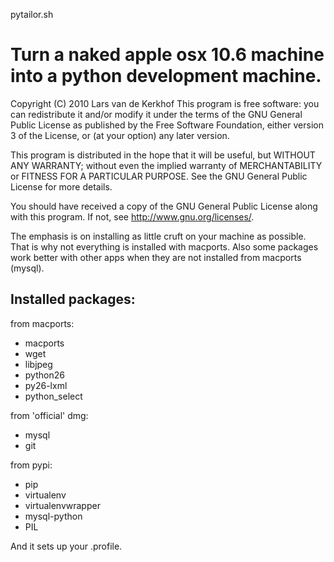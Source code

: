 pytailor.sh

Turn a naked apple osx 10.6 machine into a python development machine.
======================================================================

  Copyright (C) 2010 Lars van de Kerkhof
  This program is free software: you can redistribute it and/or modify
  it under the terms of the GNU General Public License as published by
  the Free Software Foundation, either version 3 of the License, or
  (at your option) any later version.

  This program is distributed in the hope that it will be useful,
  but WITHOUT ANY WARRANTY; without even the implied warranty of
  MERCHANTABILITY or FITNESS FOR A PARTICULAR PURPOSE.  See the
  GNU General Public License for more details.

  You should have received a copy of the GNU General Public License
  along with this program.  If not, see <http://www.gnu.org/licenses/>.

The emphasis is on installing as little cruft on your machine as 
possible. That is why not everything is installed with macports.
Also some packages work better with other apps when they are not
installed from macports (mysql).

Installed packages:
-------------------

from macports:
 - macports
 - wget
 - libjpeg
 - python26
 - py26-lxml
 - python_select

from 'official' dmg:
 - mysql
 - git

from pypi:
 - pip
 - virtualenv
 - virtualenvwrapper
 - mysql-python
 - PIL

And it sets up your .profile.
